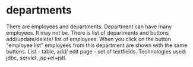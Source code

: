 # departments
There are employees and departments. 
Department can have many employees. It may not be. There is list of departments and buttons add/update/delete/ list of employees. When you click on the button "employee list" employees from this department are shown with the same buttons.
List - table, add/ edit page - set of textfields.
Technologies used: jdbc, servlet, jsp+el+jstl.
